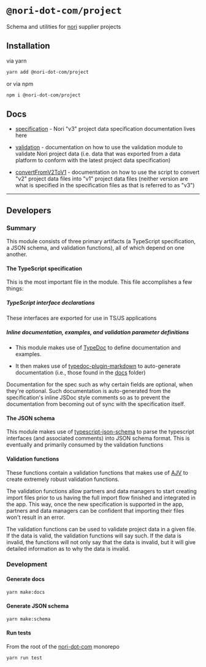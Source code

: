 # `@nori-dot-com/project`

Schema and utilities for [nori](https://nori.com) supplier projects

## Installation

via yarn

```bash
yarn add @nori-dot-com/project
```

or via npm

```bash
npm i @nori-dot-com/project
```

## Docs

- [specification](./docs/modules/_specification_.md) - Nori "v3" project data specification documentation lives here

- [validation](./docs/modules/_validation_.md) - documentation on how to use the validation module to validate Nori project data (i.e. data that was exported from a data platform to conform with the latest project data specification)

- [convertFromV2ToV1](./docs/modules/_utils_convertfromv2tov1_.md) - documentation on how to use the script to convert "v2" project data files into "v1" project data files (neither version are what is specified in the specification files as that is referred to as "v3")

---

## Developers

### Summary

This module consists of three primary artifacts (a TypeScript specification, a JSON schema, and validation functions), all of which depend on one another.

#### The TypeScript specification

This is the most important file in the module. This file accomplishes a few things:

##### TypeScript interface declarations

These interfaces are exported for use in TS/JS applications

##### Inline documentation, examples, and validation parameter definitions

- This module makes use of [TypeDoc](https://typedoc.org/) to define documentation and examples.

- It then makes use of [typedoc-plugin-markdown](https://github.com/tgreyuk/typedoc-plugin-markdown) to auto-generate documentation (i.e., those found in the [docs](docs) folder)

Documentation for the spec such as why certain fields are optional, when they're optional. Such documentation is auto-generated from the specification's inline JSDoc style comments so as to prevent the documentation from becoming out of sync with the specification itself.

#### The JSON schema

This module makes use of [typescript-json-schema](https://github.com/YousefED/typescript-json-schema) to parse the typescript interfaces (and associated comments) into JSON schema format. This is eventually and primarily consumed by the validation functions

#### Validation functions

These functions contain a validation functions that makes use of [AJV](https://github.com/ajv-validator/ajv) to create extremely robust validation functions.

The validation functions allow partners and data managers to start creating import files prior to us having the full import flow finished and integrated in the app. This way, once the new specification is supported in the app, partners and data managers can be confident that importing their files won't result in an error.

The validation functions can be used to validate project data in a given file. If the data is valid, the validation functions will say such. If the data is invalid, the functions will not only say that the data is invalid, but it will give detailed information as to why the data is invalid.

### Development

#### Generate docs

```bash
yarn make:docs
```

#### Generate JSON schema

```bash
yarn make:schema
```

#### Run tests

From the root of the [nori-dot-com](../../README.md) monorepo

```bash
yarn run test
```
